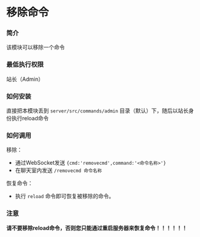 # 移除命令  
### 简介  
该模块可以移除一个命令  

### 最低执行权限
站长（Admin）

### 如何安装
直接把本模块丢到 `server/src/commands/admin` 目录（默认）下，随后以站长身份执行reload命令

### 如何调用
移除：
- 通过WebSocket发送 `{cmd:'removecmd',command:'<命令名称>'}`
- 在聊天室内发送 `/removecmd 命令名称`

恢复命令：
- 执行 `reload` 命令即可恢复被移除的命令。

### 注意
**请不要移除reload命令，否则您只能通过重启服务器来恢复命令！！！！！！**